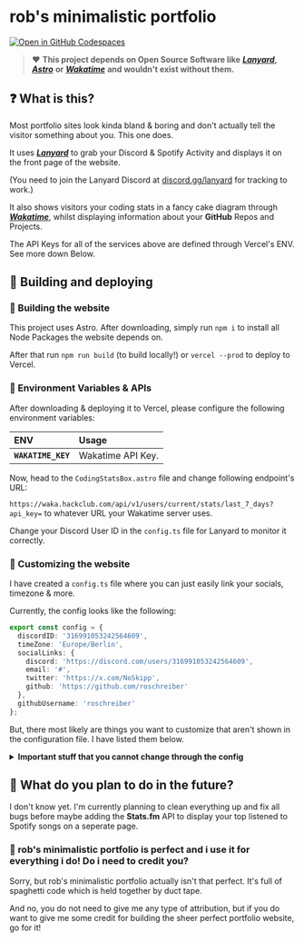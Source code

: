 # rob's minimalistic portfolio

[![Open in GitHub Codespaces](https://github.com/codespaces/badge.svg)](https://github.com/codespaces/new/roschreiber/portfolio-web-v2?skip_quickstart=true&machine=basicLinux32gb&repo=915006180&ref=master&geo=EuropeWest)


> ❤️ **This project depends on Open Source Software like** ***[Lanyard](https://github.com/Phineas/lanyard)*****,** ***[Astro](https://github.com/withastro/astro)*** **or** ***[Wakatime](https://github.com/wakatime)*** **and wouldn't exist without them.**

## ❓ What is this?

Most portfolio sites look kinda bland & boring and don't actually tell the visitor something about you. This one does. 

It uses ***[Lanyard](https://github.com/Phineas/lanyard)*** to grab your Discord & Spotify Activity and displays it on the front page of the website.

(You need to join the Lanyard Discord at [discord.gg/lanyard](https://discord.gg/lanyard) for tracking to work.)

It also shows visitors your coding stats in a fancy cake diagram through ***[Wakatime](https://github.com/wakatime)***, whilst displaying information about your **GitHub** Repos and Projects.

The API Keys for all of the services above are defined through Vercel's ENV. See more down Below.

## 🚀 Building and deploying

### 🔨 Building the website

This project uses Astro. After downloading, simply run `npm i` to install all Node Packages the website depends on.

After that run `npm run build` (to build locally!) or `vercel --prod` to deploy to Vercel. 

### 🔑 Environment Variables & APIs

After downloading & deploying it to Vercel, please configure the following environment variables: 

| ENV                   | Usage                                           |
| :------------------------ | :----------------------------------------------- |
| **`WAKATIME_KEY`**             | Wakatime API Key.      |

Now, head to the ```CodingStatsBox.astro``` file and change following endpoint's URL:

```https://waka.hackclub.com/api/v1/users/current/stats/last_7_days?api_key=``` 
to whatever URL your Wakatime server uses.

Change your Discord User ID in the ``config.ts`` file for Lanyard to monitor it correctly.

### 🎨 Customizing the website

I have created a ``config.ts`` file where you can just easily link your socials, timezone & more.

Currently, the config looks like the following:

```typescript
export const config = {
  discordID: '316991053242564609',
  timeZone: 'Europe/Berlin',
  socialLinks: {
    discord: 'https://discord.com/users/316991053242564609',
    email: '#',
    twitter: 'https://x.com/NoSkipp',
    github: 'https://github.com/roschreiber'
  },
  githubUsername: 'roschreiber'
};
```
But, there most likely are things you want to customize that aren't shown in the configuration file. I have listed them below.

<details>
<summary><strong>Important stuff that you cannot change through the config</strong></summary>
<br>

<details>
<summary>Change Header text</summary>
<br>
Go to <strong><code>components/Header.astro</code></strong> and change the text of line <strong>14</strong>
</details>

<details>
<summary>Add / remove Projects</summary>
<br>
Go to <strong><code>pages/work.astro</code></strong> and add new Projects using a <strong>Box</strong> Component after line <strong>22</strong>.

<strong>Box</strong> Components can have the following properties:
- `class`: CSS classes for styling
- `image`: URL of the project image
- `title`: Title of the project
- `description`: Short description of the project
- `status`: Current status of the project ("online", "offline", "maintenance")
- `users`: Number of users or any other relevant metric, could also just be amount of visitors
- `languages`: Array of objects representing the languages used in the project, each with a `name` and `color`

Example usage:
```astro
<Box 
  image="/imgs/projects/new-project-logo.png" 
  title="New Project" 
  description="Lorem impsum dolor sit amet" 
  status="online" 
  users="100+" 
  languages={[
    { name: 'JavaScript', color: 'yellow' },
    { name: 'CSS', color: 'blue' }
  ]} 
/>
```
</details>

</details>

## 👀 What do you plan to do in the future?

I don't know yet. I'm currently planning to clean everything up and fix all bugs before maybe adding the **Stats.fm** API to display your top listened to Spotify songs on a seperate page.

### 🤑 rob's minimalistic portfolio is perfect and i use it for everything i do! Do i need to credit you?

Sorry, but rob's minimalistic portfolio actually isn't that perfect. It's full of spaghetti code which is held together by duct tape.

And no, you do not need to give me any type of attribution, but if you do want to give me some credit for building the sheer perfect portfolio website, go for it!